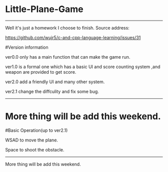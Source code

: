 # Little-Plane-Game
---
Well it's just a homework I choose to finish.
Source address:

https://github.com/wujr5/c-and-cpp-language-learning/issues/31

#Version information

ver0.0 only has a main function that can make the game run.

ver1.0 is a formal one which has a basic UI and score counting system ,and weapon are provided to get score.

ver2.0 add a friendly UI and many other system.

ver2.1 change the diffculity and fix some bug.

---
More thing will be add this weekend.
=======
#Basic Operation(up to ver2.1)

WSAD to move the plane.

Space to shoot the obstacle.

---
More thing will be add this weekend.

